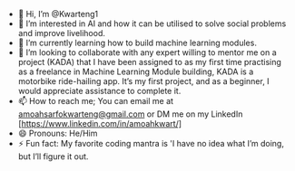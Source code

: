 - 👋 Hi, I’m @Kwarteng1
- 👀 I’m interested in AI and how it can be utilised to solve social problems and improve livelihood.  
- 🌱 I’m currently learning how to build machine learning modules. 
- 💞️ I’m looking to collaborate with any expert willing to mentor me on a project (KADA) that I have been assigned to as my first time practising as a freelance in Machine Learning Module building, KADA is a motorbike ride-hailing app. It’s my first project, and as a beginner, I would appreciate assistance to complete it.
- 📫 How to reach me; You can email me at amoahsarfokwarteng@gmail.com or DM me on my LinkedIn [https://www.linkedin.com/in/amoahkwart/] 
- 😄 Pronouns: He/Him
- ⚡ Fun fact: My favorite coding mantra is 'I have no idea what I’m doing, but I’ll figure it out.

<!---
Kwarteng1/Kwarteng1 is a ✨ special ✨ repository because its `README.md` (this file) appears on your GitHub profile.
You can click the Preview link to take a look at your changes.
--->
